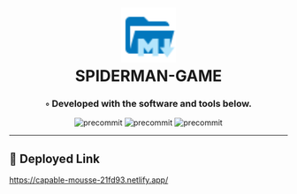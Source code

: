 <div align="center">
<h1 align="center">
<img src="https://raw.githubusercontent.com/PKief/vscode-material-icon-theme/ec559a9f6bfd399b82bb44393651661b08aaf7ba/icons/folder-markdown-open.svg" width="100" />
<br>SPIDERMAN-GAME</h1>
<h3>◦ Developed with the software and tools below.</h3>

<p align="center">
<img src="https://img.shields.io/badge/Html-green?logo=Html&logoColor=black" alt="precommit" />
<img src="https://img.shields.io/badge/Css-blue?logo=Css&logoColor=black" alt="precommit" />
<img src="https://img.shields.io/badge/javascript-blue?logo=javascript&logoColor=f5f5f5" alt="precommit" />



</p>
</div>

---
## 📍 Deployed Link 
https://capable-mousse-21fd93.netlify.app/
